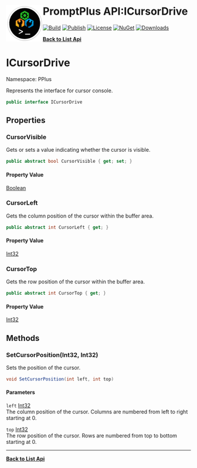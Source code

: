 # <img align="left" width="100" height="100" src="../images/icon.png">PromptPlus API:ICursorDrive 

[![Build](https://github.com/FRACerqueira/PromptPlus/workflows/Build/badge.svg)](https://github.com/FRACerqueira/PromptPlus/actions/workflows/build.yml)
[![Publish](https://github.com/FRACerqueira/PromptPlus/actions/workflows/publish.yml/badge.svg)](https://github.com/FRACerqueira/PromptPlus/actions/workflows/publish.yml)
[![License](https://img.shields.io/github/license/FRACerqueira/PromptPlus)](https://github.com/FRACerqueira/PromptPlus/blob/master/LICENSE)
[![NuGet](https://img.shields.io/nuget/v/PromptPlus)](https://www.nuget.org/packages/PromptPlus/)
[![Downloads](https://img.shields.io/nuget/dt/PromptPlus)](https://www.nuget.org/packages/PromptPlus/)

[**Back to List Api**](./apis.md)

# ICursorDrive

Namespace: PPlus

Represents the interface for cursor console.

```csharp
public interface ICursorDrive
```

## Properties

### **CursorVisible**

Gets or sets a value indicating whether the cursor is visible.

```csharp
public abstract bool CursorVisible { get; set; }
```

#### Property Value

[Boolean](https://docs.microsoft.com/en-us/dotnet/api/system.boolean)<br>

### **CursorLeft**

Gets the column position of the cursor within the buffer area.

```csharp
public abstract int CursorLeft { get; }
```

#### Property Value

[Int32](https://docs.microsoft.com/en-us/dotnet/api/system.int32)<br>

### **CursorTop**

Gets the row position of the cursor within the buffer area.

```csharp
public abstract int CursorTop { get; }
```

#### Property Value

[Int32](https://docs.microsoft.com/en-us/dotnet/api/system.int32)<br>

## Methods

### **SetCursorPosition(Int32, Int32)**

Sets the position of the cursor.

```csharp
void SetCursorPosition(int left, int top)
```

#### Parameters

`left` [Int32](https://docs.microsoft.com/en-us/dotnet/api/system.int32)<br>
The column position of the cursor. Columns are numbered from left to right starting at 0.

`top` [Int32](https://docs.microsoft.com/en-us/dotnet/api/system.int32)<br>
The row position of the cursor. Rows are numbered from top to bottom starting at 0.


- - -
[**Back to List Api**](./apis.md)
